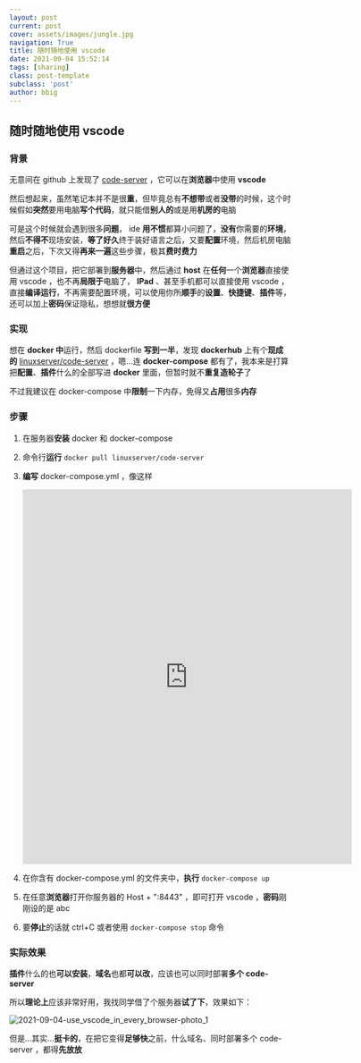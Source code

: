 ```yaml
---
layout: post
current: post
cover: assets/images/jungle.jpg
navigation: True
title: 随时随地使用 vscode
date: 2021-09-04 15:52:14
tags: [sharing]
class: post-template
subclass: 'post'
author: bbig
---
```


## 随时随地使用 vscode



### 背景

无意间在 github 上发现了 [code-server](https://github.com/cdr/code-server) ，它可以在**浏览器**中使用 **vscode**

然后想起来，虽然笔记本并不是很**重**，但毕竟总有**不想带**或者**没带**的时候，这个时候假如**突然**要用电脑**写个代码**，就只能借**别人的**或是用**机房的**电脑

可是这个时候就会遇到很多**问题**， ide **用不惯**都算小问题了，**没有**你需要的**环境**，然后**不得不**现场安装，**等了好久**终于装好语言之后，又要**配置**环境，然后机房电脑**重启**之后，下次又得**再来一遍**这些步骤，极其**费时费力**

但通过这个项目，把它部署到**服务器**中，然后通过 **host** 在**任何**一个**浏览器**直接使用 vscode ，也不再**局限于**电脑了， **IPad** 、甚至手机都可以直接使用 vscode ，直接**编译运行**，不再需要配置环境，可以使用你所**顺手**的**设置**、**快捷键**、**插件**等，还可以加上**密码**保证隐私，想想就**很方便**



### 实现

想在 **docker 中**运行，然后 dockerfile **写到一半**，发现 **dockerhub** 上有个**现成的** [linuxserver/code-server](linuxserver/code-server) ，嗯...连 **docker-compose** 都有了，我本来是打算把**配置**、**插件**什么的全部写进 **docker** 里面，但暂时就不**重复造轮子**了

不过我建议在 docker-compose 中**限制**一下内存，免得又**占用**很多**内存**



### 步骤

1. 在服务器**安装** docker 和 docker-compose

2. 命令行**运行** `docker pull linuxserver/code-server`

3. **编写** docker-compose.yml ，像这样

   <iframe   src="https://carbon.now.sh/embed?bg=rgba%28171%2C+184%2C+195%2C+1%29&t=one-dark&wt=none&l=application%2Fjson&ds=true&dsyoff=20px&dsblur=68px&wc=true&wa=true&pv=56px&ph=56px&ln=false&fl=1&fm=Hack&fs=14px&lh=133%25&si=false&es=2x&wm=false&code=version%253A%2520%25223%2522%250Aservices%253A%250A%2520%2520code-server%253A%250A%2520%2520%2520%2520image%253A%2520ghcr.io%252Flinuxserver%252Fcode-server%250A%2520%2520%2520%2520deploy%253A%250A%2520%2520%2520%2520%2520%2520resources%253A%250A%2520%2520%2520%2520%2520%2520%2520%2520limits%253A%250A%2520%2520%2520%2520%2520%2520%2520%2520%2520%2520cpus%253A%2520%270.50%27%250A%2520%2520%2520%2520%2520%2520%2520%2520%2520%2520memory%253A%2520512M%250A%2520%2520%2520%2520%2520%2520%2520%2520reservations%253A%250A%2520%2520%2520%2520%2520%2520%2520%2520%2520%2520cpus%253A%2520%270.25%27%250A%2520%2520%2520%2520%2520%2520%2520%2520%2520%2520memory%253A%2520256M%250A%2520%2520%2520%2520container_name%253A%2520code-server%250A%2520%2520%2520%2520environment%253A%250A%2520%2520%2520%2520%2520%2520-%2520PUID%253D1000%250A%2520%2520%2520%2520%2520%2520-%2520PGID%253D1000%250A%2520%2520%2520%2520%2520%2520-%2520TZ%253DEurope%252FLondon%250A%2520%2520%2520%2520%2520%2520-%2520PASSWORD%253Dabc%2520%2523optional%250A%2520%2520%2520%2520%2520%2520-%2520HASHED_PASSWORD%253D%2520%2523optional%250A%2520%2520%2520%2520%2520%2520-%2520SUDO_PASSWORD%253Dabc%2520%2523optional%250A%2520%2520%2520%2520%2520%2520-%2520SUDO_PASSWORD_HASH%253D%2520%2523optional%250A%2520%2520%2520%2520%2520%2520-%2520PROXY_DOMAIN%253Dcode-server.my.domain%2520%2523optional%250A%2520%2520%2520%2520volumes%253A%250A%2520%2520%2520%2520%2520%2520-%2520%252Fpath%252Fto%252Fappdata%252Fconfig%253A%252Fconfig%250A%2520%2520%2520%2520ports%253A%250A%2520%2520%2520%2520%2520%2520-%25208443%253A8443%250A%2520%2520%2520%2520restart%253A%2520unless-stopped"   style="width: 589px; height: 671px; border:0; transform: scale(1); overflow:hidden;"   sandbox="allow-scripts allow-same-origin"> </iframe>

4. 在你含有 docker-compose.yml 的文件夹中，**执行** `docker-compose up`

5. 在任意**浏览器**打开你服务器的 Host + ":8443" ，即可打开 vscode ，**密码**刚刚设的是 abc

6. 要**停止**的话就 ctrl+C 或者使用 `docker-compose stop` 命令



### 实际效果

**插件**什么的也**可以安装**，**域名**也都**可以改**，应该也可以同时部署**多个 code-server**

所以**理论上**应该非常好用，我找同学借了个服务器**试了下**，效果如下：

![2021-09-04-use_vscode_in_every_browser-photo_1](https://bbbiggest.github.io/assets/images/2021-09-04-use_vscode_in_every_browser-photo_1.png)

但是...其实...**挺卡的**，在把它变得**足够快**之前，什么域名、同时部署多个 code-server ，都得**先放放**

